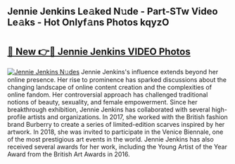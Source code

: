 ## Jennie Jenkins Le𝚊ked N𝚞de - Part-STw Video Le𝚊ks - Hot Onlyf𝚊ns Photos kqyzO

# <h2><a href="http://ab78845.deff.icu/?id=Jennie+Jenkins">🔗 New 👉🔴 Jennie Jenkins VIDEO Photos</a></h2>

[![Jennie Jenkins N𝚞des](https://i.imgur.com/rIISA9y.gif)](http://ab78845.deff.icu/?id=Jennie+Jenkins)
Jennie Jenkins's influence extends beyond her online presence. Her rise to prominence has sparked discussions about the changing landscape of online content creation and the complexities of online fandom. Her controversial approach has challenged traditional notions of beauty, sexuality, and female empowerment. Since her breakthrough exhibition, Jennie Jenkins has collaborated with several high-profile artists and organizations. In 2017, she worked with the British fashion brand Burberry to create a series of limited-edition scarves inspired by her artwork. In 2018, she was invited to participate in the Venice Biennale, one of the most prestigious art events in the world. Jennie Jenkins has also received several awards for her work, including the Young Artist of the Year Award from the British Art Awards in 2016.
